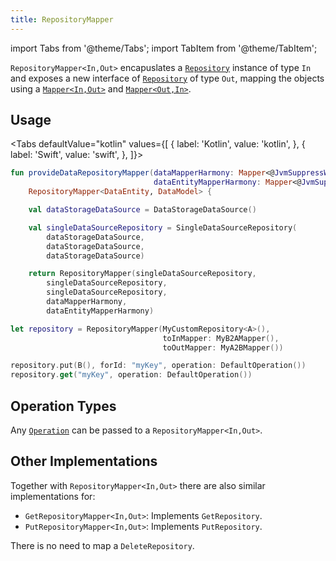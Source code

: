 ```yaml
---
title: RepositoryMapper
---
```


import Tabs from '@theme/Tabs';
import TabItem from '@theme/TabItem';

`RepositoryMapper<In,Out>` encapuslates a [`Repository`](./) instance of type `In` and exposes a new interface of [`Repository`](./) of type `Out`, mapping the objects using a [`Mapper<In,Out>`](../mapper) and [`Mapper<Out,In>`](../mapper).

## Usage

<Tabs defaultValue="kotlin" values={[
    { label: 'Kotlin', value: 'kotlin', },
    { label: 'Swift', value: 'swift', },
]}>
<TabItem value="kotlin">

```kotlin
fun provideDataRepositoryMapper(dataMapperHarmony: Mapper<@JvmSuppressWildcards DataEntity, @JvmSuppressWildcards DataModel>,
                                dataEntityMapperHarmony: Mapper<@JvmSuppressWildcards DataModel, @JvmSuppressWildcards DataEntity> ):
    RepositoryMapper<DataEntity, DataModel> {

    val dataStorageDataSource = DataStorageDataSource()

    val singleDataSourceRepository = SingleDataSourceRepository(
        dataStorageDataSource,
        dataStorageDataSource,
        dataStorageDataSource)

    return RepositoryMapper(singleDataSourceRepository,
        singleDataSourceRepository,
        singleDataSourceRepository,
        dataMapperHarmony,
        dataEntityMapperHarmony)
```

</TabItem>
<TabItem value="swift">

```swift
let repository = RepositoryMapper(MyCustomRepository<A>(),
                                  toInMapper: MyB2AMapper(),
                                  toOutMapper: MyA2BMapper())

repository.put(B(), forId: "myKey", operation: DefaultOperation())
repository.get("myKey", operation: DefaultOperation())
```

</TabItem>
</Tabs>

## Operation Types

Any [`Operation`](operation) can be passed to a `RepositoryMapper<In,Out>`.

## Other Implementations

Together with `RepositoryMapper<In,Out>` there are also similar implementations for:

- `GetRepositoryMapper<In,Out>`: Implements `GetRepository`.
- `PutRepositoryMapper<In,Out>`: Implements `PutRepository`.

There is no need to map a `DeleteRepository`.
